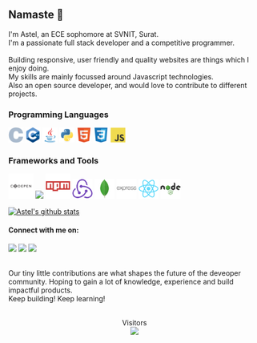 ## Namaste :pray:

 I'm Astel, an ECE sophomore at SVNIT, Surat. <br>
 I'm a passionate full stack developer and a competitive programmer. <br><br>
 Building responsive, user friendly and quality websites are things which I enjoy doing.<br>
 My skills are mainly focussed around Javascript technologies.<br>
 Also an open source developer, and would love to contribute to different projects.<br>
 
 
 
 ### Programming Languages

 <img src = 'https://raw.githubusercontent.com/devicons/devicon/master/icons/c/c-original.svg' width='30'/> <img src = 'https://raw.githubusercontent.com/devicons/devicon/master/icons/cplusplus/cplusplus-original.svg' width='30'/> <img src = 'https://raw.githubusercontent.com/devicons/devicon/master/icons/java/java-original.svg' height='30'/> <img src = 'https://raw.githubusercontent.com/devicons/devicon/master/icons/python/python-original.svg' width='30'/> <img src = 'https://raw.githubusercontent.com/devicons/devicon/master/icons/html5/html5-original.svg' width='30'/> <img src = 'https://raw.githubusercontent.com/devicons/devicon/master/icons/css3/css3-original.svg' width='30'/> <img src = 'https://raw.githubusercontent.com/devicons/devicon/master/icons/javascript/javascript-original.svg' width='30'/> <br>
 
 ### Frameworks and Tools
 <img src = 'https://raw.githubusercontent.com/devicons/devicon/master/icons/codepen/codepen-original-wordmark.svg' width='50'/> <img src = 'https://github.com/MarikIshtar007/MarikIshtar007/blob/master/images/git.svg' width='40'/> <img src = 'https://raw.githubusercontent.com/devicons/devicon/master/icons/npm/npm-original-wordmark.svg' width='50'/> <img src = 'https://raw.githubusercontent.com/devicons/devicon/master/icons/redux/redux-original.svg' width='40'/> <img src = 'https://raw.githubusercontent.com/devicons/devicon/master/icons/mongodb/mongodb-original.svg' width='40'/> <img src = 'https://raw.githubusercontent.com/devicons/devicon/master/icons/express/express-original-wordmark.svg' width='40'/> <img src = 'https://raw.githubusercontent.com/devicons/devicon/master/icons/react/react-original.svg' width='40'/> <img src = 'https://raw.githubusercontent.com/devicons/devicon/master/icons/nodejs/nodejs-original-wordmark.svg' width='40'/>
 
 [![Astel's github stats](https://github-readme-stats.vercel.app/api?username=astonizer&show_icons=true&theme=tokyonight)](https://github.com/astonizer/github-readme-stats)
 
 #### Connect with me on:
 [<img src="https://img.icons8.com/color/48/000000/linkedin.png"/>](https://www.linkedin.com/in/astel-thottankara-39289919b/)
 [<img src="https://img.icons8.com/color/48/000000/instagram.png"/>](https://www.instagram.com/_ash009_/)
 <a href="mailto:asteltb09@gmail.com"> <img src="https://img.icons8.com/fluent/48/000000/gmail.png"/> </a>
 
 
 <br>
 Our tiny little contributions are what shapes the future of the deveoper community. 
 Hoping to gain a lot of knowledge, experience and build impactful products. 
 <br>
 Keep building! 
 Keep learning!
<br>
<br>
 <p align="center"> 
  Visitors<br>
  <img src="https://profile-counter.glitch.me/astonizer/count.svg" />
</p>
